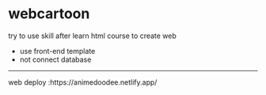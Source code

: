 <h1> webcartoon </h1>

try to use skill after learn html course to create web
- use front-end template 
- not connect database
<hr>
<p1> web deploy :https://animedoodee.netlify.app/ </p1>
